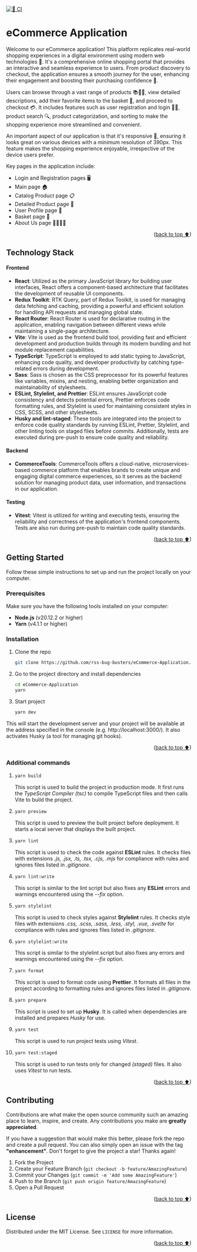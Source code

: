 [![🧪 CI](https://github.com/rss-bug-busters/eCommerce-Application/actions/workflows/CI.yml/badge.svg)](https://github.com/rss-bug-busters/eCommerce-Application/actions/workflows/CI.yml)

# eCommerce Application

Welcome to our eCommerce application! This platform replicates real-world shopping experiences in a digital environment using modern web technologies 🏪. It's a comprehensive online shopping portal that provides an interactive and seamless experience to users. From product discovery to checkout, the application ensures a smooth journey for the user, enhancing their engagement and boosting their purchasing confidence 🚀.

Users can browse through a vast range of products 📚👗👟, view detailed descriptions, add their favorite items to the basket 🛒, and proceed to checkout 💳. It includes features such as user registration and login 📝🔐, product search 🔍, product categorization, and sorting to make the shopping experience more streamlined and convenient.

An important aspect of our application is that it's responsive 📲, ensuring it looks great on various devices with a minimum resolution of 390px. This feature makes the shopping experience enjoyable, irrespective of the device users prefer.

Key pages in the application include:

- Login and Registration pages 🖥️
- Main page 🏠
- Catalog Product page 📋
- Detailed Product page 🔎
- User Profile page 👤
- Basket page 🛒
- About Us page 🙋‍♂️🙋‍♀️

<p align="right">(<a href="#readme-top">back to top ⬆</a>)</p>

## Technology Stack

#### Frontend

- **React**: Utilized as the primary JavaScript library for building user interfaces, React offers a component-based architecture that facilitates the development of reusable UI components.
- **Redux Toolkit**: RTK Query, part of Redux Toolkit, is used for managing data fetching and caching, providing a powerful and efficient solution for handling API requests and managing global state.
- **React Router**: React Router is used for declarative routing in the application, enabling navigation between different views while maintaining a single-page architecture.
- **Vite**: Vite is used as the frontend build tool, providing fast and efficient development and production builds through its modern bundling and hot module replacement capabilities.
- **TypeScript**: TypeScript is employed to add static typing to JavaScript, enhancing code quality, and developer productivity by catching type-related errors during development.
- **Sass**: Sass is chosen as the CSS preprocessor for its powerful features like variables, mixins, and nesting, enabling better organization and maintainability of stylesheets.
- **ESLint, Stylelint, and Prettier**: ESLint ensures JavaScript code consistency and detects potential errors, Prettier enforces code formatting rules, and Stylelint is used for maintaining consistent styles in CSS, SCSS, and other stylesheets.
- **Husky and lint-staged**: These tools are integrated into the project to enforce code quality standards by running ESLint, Prettier, Stylelint, and other linting tools on staged files before commits. Additionally, tests are executed during pre-push to ensure code quality and reliability.

#### Backend
- **CommerceTools**: CommerceTools offers a cloud-native, microservices-based commerce platform that enables brands to create unique and engaging digital commerce experiences, so it serves as the backend solution for managing product data, user information, and transactions in our application.

#### Testing
- **Vitest**: Vitest is utilized for writing and executing tests, ensuring the reliability and correctness of the application's frontend components. Tests are also run during pre-push to maintain code quality standards.

<p align="right">(<a href="#readme-top">back to top ⬆</a>)</p>

## Getting Started

Follow these simple instructions to set up and run the project locally on your computer.

### Prerequisites

Make sure you have the following tools installed on your computer:
* **Node.js** (v20.12.2 or higher)
* **Yarn** (v4.1.1 or higher)

### Installation

1. Clone the repo
   ```sh
   git clone https://github.com/rss-bug-busters/eCommerce-Application.git
   ```
2. Go to the project directory and install dependencies
   ```zsh
   cd eCommerce-Application
   yarn
   ```
3. Start project
   ```zsh
   yarn dev
   ```
This will start the development server and your project will be available at the address specified in the console (e.g. http://localhost:3000/). It also activates Husky (a tool for managing git hooks).

<p align="right">(<a href="#readme-top">back to top ⬆</a>)</p>

### Additional commands

1. ```zsh
   yarn build
   ```
   This script is used to build the project in production mode. It first runs the *TypeScript Compiler (tsc)* to compile TypeScript files and then calls Vite to build the project.
   
2. ```zsh
   yarn preview
   ```
   This script is used to preview the built project before deployment. It starts a local server that displays the built project.
   
3. ```zsh
   yarn lint
   ```
   This script is used to check the code against **ESLint** rules. It checks files with extensions *.js, .jsx, .ts, .tsx, .cjs, .mjs* for compliance with rules and ignores files listed in *.gitignore*.

4. ```zsh
   yarn lint:write
   ```
   This script is similar to the lint script but also fixes any **ESLint** errors and warnings encountered using the *--fix* option.

5. ```zsh
   yarn stylelint
   ```
   This script is used to check styles against **Stylelint** rules. It checks style files with extensions *.css, .scss, .sass, .less, .styl, .vue, .svelte* for compliance with rules and ignores files listed in *.gitignore*.

6. ```zsh
   yarn stylelint:write
   ```
   This script is similar to the stylelint script but also fixes any errors and warnings encountered using the *--fix* option.

7. ```zsh
   yarn format
   ```
   This script is used to format code using **Prettier**. It formats all files in the project according to formatting rules and ignores files listed in *.gitignore*.

8. ```zsh
   yarn prepare
   ```
   This script is used to set up **Husky**. It is called when dependencies are installed and prepares *Husky* for use.

9. ```zsh
   yarn test
   ```
   This script is used to run project tests using *Vitest*.

0. ```zsh
   yarn test:staged
   ```
   This script is used to run tests only for changed *(staged)* files. It also uses *Vitest* to run tests.

<p align="right">(<a href="#readme-top">back to top ⬆</a>)</p>

## Contributing

Contributions are what make the open source community such an amazing place to learn, inspire, and create. Any contributions you make are **greatly appreciated**.

If you have a suggestion that would make this better, please fork the repo and create a pull request. You can also simply open an issue with the tag **"enhancement"**.
Don't forget to give the project a star! Thanks again!

1. Fork the Project
2. Create your Feature Branch (`git checkout -b feature/AmazingFeature`)
3. Commit your Changes (`git commit -m 'Add some AmazingFeature'`)
4. Push to the Branch (`git push origin feature/AmazingFeature`)
5. Open a Pull Request

<p align="right">(<a href="#readme-top">back to top ⬆</a>)</p>

## License

Distributed under the MIT License. See `LICENSE` for more information.

<p align="right">(<a href="#readme-top">back to top ⬆</a>)</p>


